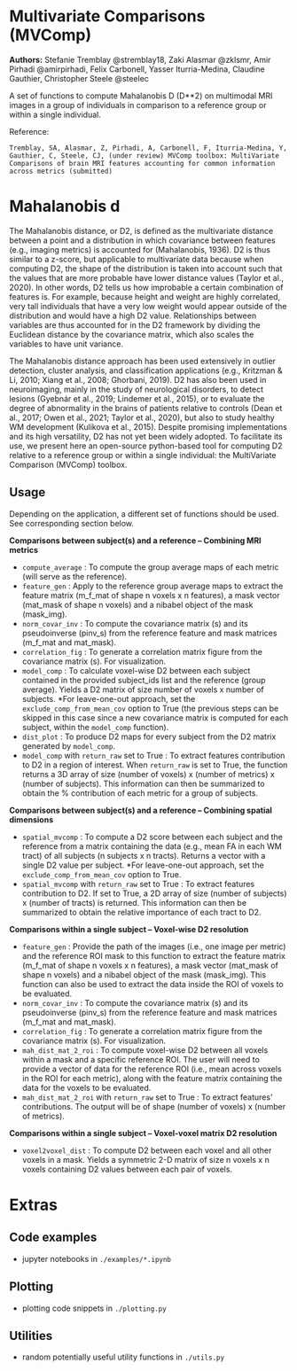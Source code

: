 # Multivariate Comparisons (MVComp)

**Authors:** Stefanie Tremblay @stremblay18, Zaki Alasmar @zklsmr, Amir Pirhadi @amirpirhadi, Felix Carbonell, Yasser Iturria-Medina, Claudine Gauthier, Christopher Steele @steelec

A set of functions to compute Mahalanobis D (D**2) on multimodal MRI images in a group of individuals in comparison to a reference group or within a single individual.

Reference:
```
Tremblay, SA, Alasmar, Z, Pirhadi, A, Carbonell, F, Iturria-Medina, Y, Gauthier, C, Steele, CJ, (under review) MVComp toolbox: MultiVariate Comparisons of brain MRI features accounting for common information across metrics (submitted)
```

# Mahalanobis d

The Mahalanobis distance, or D2, is defined as the multivariate distance between a point and a distribution in which covariance between features (e.g., imaging metrics) is accounted for (Mahalanobis, 1936). D2 is thus similar to a z-score, but applicable to multivariate data because when computing D2, the shape of the distribution is taken into account such that the values that are more probable have lower distance values (Taylor et al., 2020). In other words, D2 tells us how improbable a certain combination of features is. For example, because height and weight are highly correlated, very tall individuals that have a very low weight would appear outside of the distribution and would have a high D2 value. Relationships between variables are thus accounted for in the D2 framework by dividing the Euclidean distance by the covariance matrix, which also scales the variables to have unit variance.

The Mahalanobis distance approach has been used extensively in outlier detection, cluster analysis, and classification applications (e.g., Kritzman & Li, 2010; Xiang et al., 2008; Ghorbani, 2019). D2 has also been used in neuroimaging, mainly in the study of neurological disorders, to detect lesions (Gyebnár et al., 2019; Lindemer et al., 2015), or to evaluate the degree of abnormality in the brains of patients relative to controls (Dean et al., 2017; Owen et al., 2021; Taylor et al., 2020), but also to study healthy WM development (Kulikova et al., 2015). Despite promising implementations and its high versatility, D2 has not yet been widely adopted. To facilitate its use, we present here an open-source python-based tool for computing D2 relative to a reference group or within a single individual: the MultiVariate Comparison (MVComp) toolbox.

## Usage

Depending on the application, a different set of functions should be used. See corresponding section below.

**Comparisons between subject(s) and a reference – Combining MRI metrics**

- `compute_average` : To compute the group average maps of each metric (will serve as the reference).
- `feature_gen` : Apply to the reference group average maps to extract the feature matrix (m_f_mat of shape n voxels x n features), a mask vector (mat_mask of shape n voxels) and a nibabel object of the mask (mask_img).
- `norm_covar_inv` : To compute the covariance matrix (s) and its pseudoinverse (pinv_s) from the reference feature and mask matrices (m_f_mat and mat_mask).
- `correlation_fig` : To generate a correlation matrix figure from the covariance matrix (s). For visualization.
- `model_comp` : To calculate voxel-wise D2 between each subject contained in the provided subject_ids list and the reference (group average). Yields a D2 matrix of size number of voxels x number of subjects.
*For leave-one-out approach, set the `exclude_comp_from_mean_cov` option to True (the previous steps can be skipped in this case since a new covariance matrix is computed for each subject, within the `model_comp` function).
- `dist_plot` : To produce D2 maps for every subject from the D2 matrix generated by `model_comp`.
- `model_comp` with  `return_raw` set to True : To extract features contribution to D2 in a region of interest. When `return_raw` is set to True, the function returns a 3D array of size (number of voxels) x (number of metrics) x (number of subjects). This information can then be summarized to obtain the % contribution of each metric for a group of subjects.

**Comparisons between subject(s) and a reference – Combining spatial dimensions**

- `spatial_mvcomp` : To compute a D2 score between each subject and the reference from a matrix containing the data (e.g., mean FA in each WM tract) of all subjects (n subjects x n tracts). Returns a vector with a single D2 value per subject.
*For leave-one-out approach, set the `exclude_comp_from_mean_cov` option to True.
- `spatial_mvcomp` with `return_raw` set to True : To extract features contribution to D2. If set to True, a 2D array of size (number of subjects) x (number of tracts) is returned. This information can then be summarized to obtain the relative importance of each tract to D2.

**Comparisons within a single subject – Voxel-wise D2 resolution**

- `feature_gen` : Provide the path of the images (i.e., one image per metric) and the reference ROI mask to this function to extract the feature matrix (m_f_mat of shape n voxels x n features), a mask vector (mat_mask of shape n voxels) and a nibabel object of the mask (mask_img). This function can also be used to extract the data inside the ROI of voxels to be evaluated.
- `norm_covar_inv` : To compute the covariance matrix (s) and its pseudoinverse (pinv_s) from the reference feature and mask matrices (m_f_mat and mat_mask).
- `correlation_fig` : To generate a correlation matrix figure from the covariance matrix (s). For visualization.
- `mah_dist_mat_2_roi` : To compute voxel-wise D2 between all voxels within a mask and a specific reference ROI. The user will need to provide a vector of data for the reference ROI (i.e., mean across voxels in the ROI for each metric), along with the feature matrix containing the data for the voxels to be evaluated.
- `mah_dist_mat_2_roi` with `return_raw` set to True : To extract features’ contributions. The output will be of shape (number of voxels) x (number of metrics).

**Comparisons within a single subject – Voxel-voxel matrix D2 resolution**

- `voxel2voxel_dist` : To compute D2 between each voxel and all other voxels in a mask. Yields a symmetric 2-D matrix of size n voxels x n voxels containing D2 values between each pair of voxels.

# Extras

## Code examples
- jupyter notebooks in `./examples/*.ipynb`

## Plotting
- plotting code snippets in `./plotting.py`

## Utilities
- random potentially useful utility functions in `./utils.py`